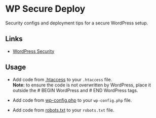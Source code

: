 # WP Secure Deploy

Security configs and deployment tips for a secure WordPress setup.

## Links

- [WordPress Security](https://developer.wordpress.org/advanced-administration/security/hardening/)

## Usage

- Add code from [.htaccess](.htaccess) to your `.htaccess` file.  
**Note:** to ensure the code is not overwritten by WordPress, place it outside the # BEGIN WordPress and # END WordPress tags.

- Add code from [wp-config.php](wp-config.php) to your `wp-config.php` file.

- Add code from [robots.txt](robots.txt) to your `robots.txt` file.

